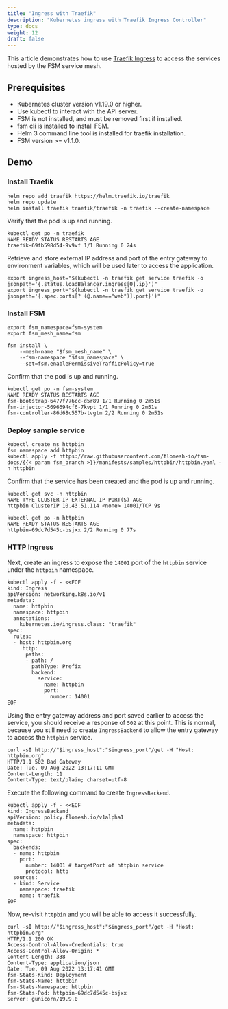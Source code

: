 ```yaml
---
title: "Ingress with Traefik"
description: "Kubernetes ingress with Traefik Ingress Controller"
type: docs
weight: 12
draft: false
---
```


This article demonstrates how to use [Traefik Ingress](https://doc.traefik.io/traefik/providers/kubernetes-ingress/) to access the services hosted by the FSM service mesh.

## Prerequisites 

* Kubernetes cluster version v1.19.0 or higher.
* Use kubectl to interact with the API server.
* FSM is not installed, and must be removed first if installed.
* fsm cli is installed to install FSM.
* Helm 3 command line tool is installed for traefik installation.
* FSM version >= v1.1.0.

## Demo

### Install Traefik

```shell
helm repo add traefik https://helm.traefik.io/traefik
helm repo update
helm install traefik traefik/traefik -n traefik --create-namespace
```

Verify that the pod is up and running.

```shell
kubectl get po -n traefik
NAME READY STATUS RESTARTS AGE
traefik-69fb598d54-9v9vf 1/1 Running 0 24s
```

Retrieve and store external IP address and port of the entry gateway to environment variables, which will be used later to access the application.

```
export ingress_host="$(kubectl -n traefik get service traefik -o jsonpath='{.status.loadBalancer.ingress[0].ip}')"
export ingress_port="$(kubectl -n traefik get service traefik -o jsonpath='{.spec.ports[? (@.name=="web")].port}')"
```

### Install FSM

```shell
export fsm_namespace=fsm-system 
export fsm_mesh_name=fsm 

fsm install \
    --mesh-name "$fsm_mesh_name" \
    --fsm-namespace "$fsm_namespace" \
    --set=fsm.enablePermissiveTrafficPolicy=true
```

Confirm that the pod is up and running.

```shell
kubectl get po -n fsm-system
NAME READY STATUS RESTARTS AGE
fsm-bootstrap-6477f776cc-d5r89 1/1 Running 0 2m51s
fsm-injector-5696694cf6-7kvpt 1/1 Running 0 2m51s
fsm-controller-86d68c557b-tvgtm 2/2 Running 0 2m51s
```

### Deploy sample service

```shell
kubectl create ns httpbin
fsm namespace add httpbin
kubectl apply -f https://raw.githubusercontent.com/flomesh-io/fsm-docs/{{< param fsm_branch >}}/manifests/samples/httpbin/httpbin.yaml -n httpbin
```

Confirm that the service has been created and the pod is up and running.

```shell
kubectl get svc -n httpbin
NAME TYPE CLUSTER-IP EXTERNAL-IP PORT(S) AGE
httpbin ClusterIP 10.43.51.114 <none> 14001/TCP 9s

kubectl get po -n httpbin
NAME READY STATUS RESTARTS AGE
httpbin-69dc7d545c-bsjxx 2/2 Running 0 77s
```

### HTTP Ingress

Next, create an ingress to expose the `14001` port of the `httpbin` service under the `httpbin` namespace.

```shell
kubectl apply -f - <<EOF
kind: Ingress
apiVersion: networking.k8s.io/v1
metadata:
  name: httpbin
  namespace: httpbin
  annotations:
    kubernetes.io/ingress.class: "traefik"
spec:
  rules:
  - host: httpbin.org
     http:
      paths:
      - path: /
        pathType: Prefix
        backend:
          service:
            name: httpbin
            port:
              number: 14001
EOF
```

Using the entry gateway address and port saved earlier to access the service, you should receive a response of `502` at this point. This is normal, because you still need to create `IngressBackend` to allow the entry gateway to access the `httpbin` service.

```shell
curl -sI http://"$ingress_host":"$ingress_port"/get -H "Host: httpbin.org"
HTTP/1.1 502 Bad Gateway
Date: Tue, 09 Aug 2022 13:17:11 GMT
Content-Length: 11
Content-Type: text/plain; charset=utf-8
```

Execute the following command to create `IngressBackend`.

```shell
kubectl apply -f - <<EOF
kind: IngressBackend
apiVersion: policy.flomesh.io/v1alpha1
metadata:
  name: httpbin
  namespace: httpbin
spec:
  backends:
  - name: httpbin
    port:
      number: 14001 # targetPort of httpbin service
      protocol: http
  sources:
  - kind: Service
    namespace: traefik
    name: traefik
EOF
```

Now, re-visit `httpbin` and you will be able to access it successfully.

```shell
curl -sI http://"$ingress_host":"$ingress_port"/get -H "Host: httpbin.org"
HTTP/1.1 200 OK
Access-Control-Allow-Credentials: true
Access-Control-Allow-Origin: *
Content-Length: 338
Content-Type: application/json
Date: Tue, 09 Aug 2022 13:17:41 GMT
fsm-Stats-Kind: Deployment
fsm-Stats-Name: httpbin
fsm-Stats-Namespace: httpbin
fsm-Stats-Pod: httpbin-69dc7d545c-bsjxx
Server: gunicorn/19.9.0
```